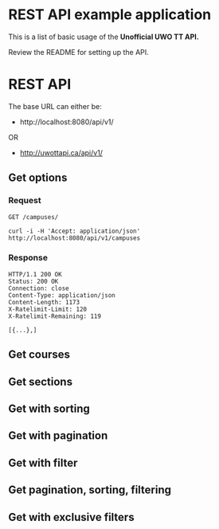 # REST API example application

This is a list of basic usage of the <strong>Unofficial UWO TT API.</strong>

Review the README for setting up the API.

# REST API

The base URL can either be:

* http://localhost:8080/api/v1/

OR

* http://uwottapi.ca/api/v1/

## Get options

### Request

`GET /campuses/`

    curl -i -H 'Accept: application/json' http://localhost:8080/api/v1/campuses

### Response

    HTTP/1.1 200 OK
    Status: 200 OK
    Connection: close
    Content-Type: application/json
    Content-Length: 1173
    X-Ratelimit-Limit: 120
    X-Ratelimit-Remaining: 119

    [{...},]

## Get courses

## Get sections

## Get with sorting

## Get with pagination

## Get with filter

## Get pagination, sorting, filtering

## Get with exclusive filters